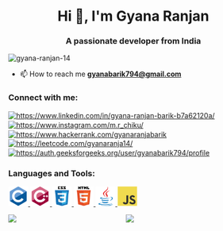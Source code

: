 <h1 align="center">Hi 👋, I'm Gyana Ranjan</h1>
<h3 align="center">A passionate developer from India</h3>

<p align="left"> <img src="https://komarev.com/ghpvc/?username=gyana-ranjan-14&label=Profile%20views&color=0e75b6&style=flat" alt="gyana-ranjan-14" /> </p>

- 📫 How to reach me **gyanabarik794@gmail.com**

<h3 align="left">Connect with me:</h3>
<p align="left">
<!-- <a href="https://codepen.io/https://codepen.io/gyana-ranjan-14" target="blank"><img align="center" src="https://raw.githubusercontent.com/rahuldkjain/github-profile-readme-generator/master/src/images/icons/Social/codepen.svg" alt="https://codepen.io/gyana-ranjan-14" height="30" width="40" /></a> -->
<a href="https://linkedin.com/in/https://www.linkedin.com/in/gyana-ranjan-barik-b7a62120a/" target="blank"><img align="center" src="https://raw.githubusercontent.com/rahuldkjain/github-profile-readme-generator/master/src/images/icons/Social/linked-in-alt.svg" alt="https://www.linkedin.com/in/gyana-ranjan-barik-b7a62120a/" height="30" width="40" /></a>
<!-- <a href="https://stackoverflow.com/users/https://stackoverflow.com/users/17321324/gyana-ranjan-barik" target="blank"><img align="center" src="https://raw.githubusercontent.com/rahuldkjain/github-profile-readme-generator/master/src/images/icons/Social/stack-overflow.svg" alt="https://stackoverflow.com/users/17321324/gyana-ranjan-barik" height="30" width="40" /></a> -->
<a href="https://instagram.com/https://www.instagram.com/m.r_chiku/" target="blank"><img align="center" src="https://raw.githubusercontent.com/rahuldkjain/github-profile-readme-generator/master/src/images/icons/Social/instagram.svg" alt="https://www.instagram.com/m.r_chiku/" height="30" width="40" /></a>
<!-- <a href="https://www.codechef.com/users/https://www.codechef.com/users/chiku111" target="blank"><img align="center" src="https://cdn.jsdelivr.net/npm/simple-icons@3.1.0/icons/codechef.svg" alt="https://www.codechef.com/users/chiku111" height="30" width="40" /></a> -->
<a href="https://www.hackerrank.com/https://www.hackerrank.com/gyanaranjabarik" target="blank"><img align="center" src="https://raw.githubusercontent.com/rahuldkjain/github-profile-readme-generator/master/src/images/icons/Social/hackerrank.svg" alt="https://www.hackerrank.com/gyanaranjabarik" height="30" width="40" /></a>
<a href="https://www.leetcode.com/https://leetcode.com/gyanaranja14/" target="blank"><img align="center" src="https://raw.githubusercontent.com/rahuldkjain/github-profile-readme-generator/master/src/images/icons/Social/leet-code.svg" alt="https://leetcode.com/gyanaranja14/" height="30" width="40" /></a>
<!-- <a href="https://www.hackerearth.com/https://www.hackerearth.com/@gyanabarik794" target="blank"><img align="center" src="https://raw.githubusercontent.com/rahuldkjain/github-profile-readme-generator/master/src/images/icons/Social/hackerearth.svg" alt="https://www.hackerearth.com/@gyanabarik794" height="30" width="40" /></a> -->
<a href="https://auth.geeksforgeeks.org/user/https://auth.geeksforgeeks.org/user/gyanabarik794/profile" target="blank"><img align="center" src="https://raw.githubusercontent.com/rahuldkjain/github-profile-readme-generator/master/src/images/icons/Social/geeks-for-geeks.svg" alt="https://auth.geeksforgeeks.org/user/gyanabarik794/profile" height="30" width="40" /></a>
</p>

<h3 align="left">Languages and Tools:</h3>
<p align="left"> <a href="https://www.cprogramming.com/" target="_blank" rel="noreferrer"> <img src="https://raw.githubusercontent.com/devicons/devicon/master/icons/c/c-original.svg" alt="c" width="40" height="40"/> </a> <a href="https://www.w3schools.com/cpp/" target="_blank" rel="noreferrer"> <img src="https://raw.githubusercontent.com/devicons/devicon/master/icons/cplusplus/cplusplus-original.svg" alt="cplusplus" width="40" height="40"/> </a> <a href="https://www.w3schools.com/css/" target="_blank" rel="noreferrer"> <img src="https://raw.githubusercontent.com/devicons/devicon/master/icons/css3/css3-original-wordmark.svg" alt="css3" width="40" height="40"/> </a> <a href="https://www.w3.org/html/" target="_blank" rel="noreferrer"> <img src="https://raw.githubusercontent.com/devicons/devicon/master/icons/html5/html5-original-wordmark.svg" alt="html5" width="40" height="40"/> </a> <a href="https://www.java.com" target="_blank" rel="noreferrer"> <img src="https://raw.githubusercontent.com/devicons/devicon/master/icons/java/java-original.svg" alt="java" width="40" height="40"/> </a> <a href="https://developer.mozilla.org/en-US/docs/Web/JavaScript" target="_blank" rel="noreferrer"> <img src="https://raw.githubusercontent.com/devicons/devicon/master/icons/javascript/javascript-original.svg" alt="javascript" width="40" height="40"/> </a> </p>


<img align="left" width="47%" src="https://github-readme-stats.vercel.app/api?username=Gyana-Ranjan-14&show_icons=true&theme=radical"/>

<img align="left" width="47%" src="https://github-readme-stats.vercel.app/api/top-langs/?username=Gyana-Ranjan-14&layout=compact"/>
